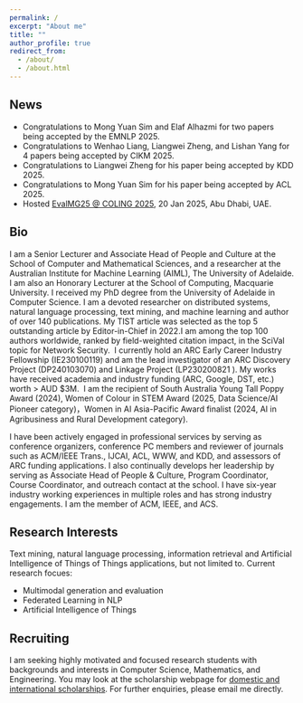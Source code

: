 ```yaml
---
permalink: /
excerpt: "About me"
title: ""
author_profile: true
redirect_from: 
  - /about/
  - /about.html
---
```


## News
* Congratulations to Mong Yuan Sim and Elaf Alhazmi for two papers being accepted by the EMNLP 2025.
* Congratulations to Wenhao Liang, Liangwei Zheng, and Lishan Yang for 4 papers being accepted by CIKM 2025.
* Congratulations to Liangwei Zheng for his paper being accepted by KDD 2025.
* Congratulations to Mong Yuan Sim for his paper being accepted by ACL 2025.
* Hosted [EvalMG25 @ COLING 2025](https://evalmg.github.io/), 20 Jan 2025, Abu Dhabi, UAE.
<!-- * Congratulations to Elaf for her long research paper being accepted by the EMNLP 2024 main conference.
2024 SA Young Tall Poppy Awardee.
 Congratulations to Chang Dong, Liangwei Zheng, and Haojie Zhuang for 4 papers being accepted by CIKM 2024.
 Congratulations to Yutong Qu on being selected as a 2024 IEEE WISC Scholarship winner.
 Congratulations to Haojie Zhuang for his paper being accepted by NAACL 2024 main conference.-->

##  Bio
I am a Senior Lecturer and Associate Head of People and Culture at the School of Computer and Mathematical Sciences, and a researcher at the Australian Institute for Machine Learning (AIML), The University of Adelaide. I am also an Honorary Lecturer at the School of Computing, Macquarie University. I received my PhD degree from the University of Adelaide in Computer Science.
I am a devoted researcher on distributed systems, natural language processing, text mining, and machine learning and author of over 140 publications. My TIST article was selected as the top 5 outstanding article by Editor-in-Chief in 2022.I am among the top 100 authors worldwide, ranked by field-weighted citation impact, in the SciVal topic for Network Security.  I currently hold an ARC Early Career Industry Fellowship (IE230100119) and am the lead investigator of an ARC Discovery Project (DP240103070) and Linkage Project (LP230200821 ). My works have received academia and industry funding (ARC, Google, DST, etc.) worth > AUD $3M.  I am the recipient of South Australia Young Tall Poppy Award (2024), Women of Colour in STEM Award (2025, Data Science/AI Pioneer category)，Women in AI Asia-Pacific Award finalist (2024, AI in Agribusiness and Rural Development category). 

I have been actively engaged in professional services by serving as conference organizers, conference PC members and reviewer of journals such as ACM/IEEE Trans., IJCAI, ACL, WWW, and KDD, and assessors of ARC funding applications. I also continually develops her leadership by serving as Associate Head of People & Culture, Program Coordinator, Course Coordinator, and outreach contact at the school. I have six-year industry working experiences in multiple roles and has strong industry engagements.
I am the member of ACM, IEEE, and ACS.
		
## Research Interests
Text mining, natural language processing, information retrieval and Artificial Intelligence of Things of Things applications, but not limited to.
Current research focues: 
- Multimodal generation and evaluation
- Federated Learning in NLP
- Artificial Intelligence of Things	

## Recruiting
I am seeking highly motivated and focused research students with backgrounds and interests in Computer Science, Mathematics, and Engineering. 
You may look at the scholarship webpage for [domestic and international scholarships](https://adelaideuni.edu.au/research/research-degrees/research-scholarships/). For further enquiries, please email me directly. 

